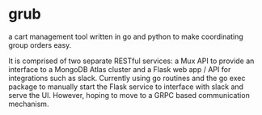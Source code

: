 # grub
a cart management tool written in go and python to make coordinating group orders easy.

It is comprised of two separate RESTful services: a Mux API to provide an interface to a MongoDB Atlas cluster and a Flask web app / API for integrations such as slack. Currently using go routines and the go exec package to manually start the Flask service to interface with slack and serve the UI. However, hoping to move to a GRPC based communication mechanism.

